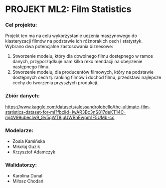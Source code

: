 # PROJEKT ML2: Film Statistics
### Cel projektu:
Projekt ten ma na celu wykorzystanie uczenia maszynowego do klasteryzacji filmów na podstawie ich różnorakich
 cech i statystyk.
 Wybrano dwa potencjalne zastosowania biznesowe:
 1. Stworzenie modelu, który dla dowolnego filmu dostępnego w ramce danych, przyporządkuje nam kilka reko
mendacji na obejrzenie następnego filmu.
 2. Stworzenie modelu, dla producentów filmowych, który na podstawie dostępnych cech tj. ranking filmów i
 dochód filmu, przedstawi najlepsze cechy do tworzenia przyszłych produkcji.
### Zbiór danych: 
https://www.kaggle.com/datasets/alessandrolobello/the-ultimate-film-statistics-dataset-for-ml?fbclid=IwAR3Bc3nS817deKT14C-mj4V99ubecIw9_Gv5qWT8juUWBnEwpm1F5UMb-cc
### Modelarze:
- Zosia Kamińska
- Mikołaj Guzik
- Krzysztof Adamczyk
### Walidatorzy:
- Karolina Dunal
- Miłosz Chodań

